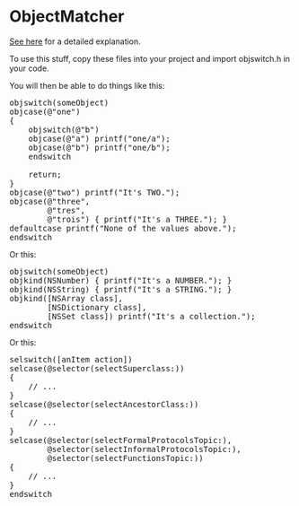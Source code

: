 # ObjectMatcher

[See here](http://www.notesfromandy.com/2013/04/07/faking-switch-with-an-object-value/) for a detailed explanation.

To use this stuff, copy these files into your project and import objswitch.h in your code.

You will then be able to do things like this:

<pre lang="objc">
objswitch(someObject)
objcase(@"one")
{
    objswitch(@"b")
    objcase(@"a") printf("one/a");
    objcase(@"b") printf("one/b");
    endswitch

    return;
}
objcase(@"two") printf("It's TWO.");
objcase(@"three",
        @"tres",
        @"trois") { printf("It's a THREE."); }
defaultcase printf("None of the values above.");
endswitch
</pre>

Or this:

<pre lang="objc">
objswitch(someObject)
objkind(NSNumber) { printf("It's a NUMBER."); }
objkind(NSString) { printf("It's a STRING."); }
objkind([NSArray class],
        [NSDictionary class],
        [NSSet class]) printf("It's a collection.");
endswitch
</pre>

Or this:

<pre lang="objc">
selswitch([anItem action])
selcase(@selector(selectSuperclass:))
{
    // ...
}
selcase(@selector(selectAncestorClass:))
{
    // ...
}
selcase(@selector(selectFormalProtocolsTopic:),
        @selector(selectInformalProtocolsTopic:),
        @selector(selectFunctionsTopic:))
{
    // ...
}
endswitch
</pre>
